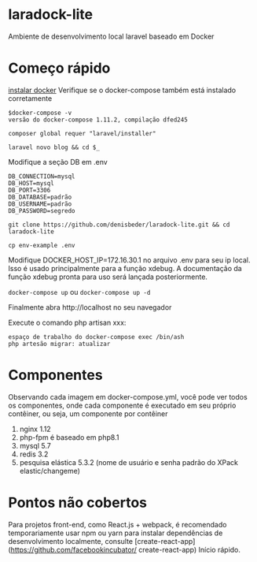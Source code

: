 # laradock-lite
Ambiente de desenvolvimento local laravel baseado em Docker

# Começo rápido
[instalar docker](https://docs.docker.com/docker-for-mac/install/)
Verifique se o docker-compose também está instalado corretamente
```
$docker-compose -v
versão do docker-compose 1.11.2, compilação dfed245
```
`composer global requer "laravel/installer"`

`laravel novo blog && cd $_`

Modifique a seção DB em .env
```
DB_CONNECTION=mysql
DB_HOST=mysql
DB_PORT=3306
DB_DATABASE=padrão
DB_USERNAME=padrão
DB_PASSWORD=segredo
```

`git clone https://github.com/denisbeder/laradock-lite.git && cd laradock-lite`

`cp env-example .env`

Modifique DOCKER_HOST_IP=172.16.30.1 no arquivo .env para seu ip local. Isso é usado principalmente para a função xdebug. A documentação da função xdebug pronta para uso será lançada posteriormente.

`docker-compose up` ou `docker-compose up -d`

Finalmente abra http://localhost no seu navegador

Execute o comando php artisan xxx:
```
espaço de trabalho do docker-compose exec /bin/ash
php artesão migrar: atualizar
```

# Componentes
Observando cada imagem em docker-compose.yml, você pode ver todos os componentes, onde cada componente é executado em seu próprio contêiner, ou seja, um componente por contêiner
1. nginx 1.12
2. php-fpm é baseado em php8.1
3. mysql 5.7
4. redis 3.2
5. pesquisa elástica 5.3.2 (nome de usuário e senha padrão do XPack elastic/changeme)

# Pontos não cobertos
Para projetos front-end, como React.js + webpack, é recomendado temporariamente usar npm ou yarn para instalar dependências de desenvolvimento localmente, consulte [create-react-app](https://github.com/facebookincubator/ create-react-app) Início rápido.
